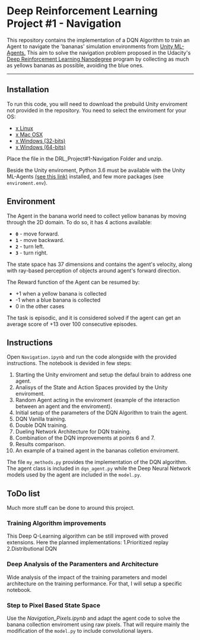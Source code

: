 # Deep Reinforcement Learning Project #1 - Navigation

This repository contains the implementation of a DQN Algorithm to train an Agent to navigate the 'bananas' simulation environments from [Unity ML-Agents.](https://github.com/Unity-Technologies/ml-agents/blob/master/docs/Installation.md)
This aim to solve the navigation problem proposed in the Udacity's [Deep Reinforcement Learning Nanodegree](https://www.udacity.com/course/deep-reinforcement-learning-nanodegree--nd893) program by collecting as much as yellows bananas as possible, avoiding the blue ones.

---

## Installation

To run this code, you will need to download the prebuild Unity enviroment not provided in the repository. You need to select the enviroment for your OS:
* [x Linux](https://s3-us-west-1.amazonaws.com/udacity-drlnd/P1/Banana/Banana_Linux.zip)
* [x Mac OSX](https://s3-us-west-1.amazonaws.com/udacity-drlnd/P1/Banana/Banana.app.zip)
* [x Windows (32-bits)](https://s3-us-west-1.amazonaws.com/udacity-drlnd/P1/Banana/Banana_Windows_x86.zip)
* [x Windows (64-bits)](https://s3-us-west-1.amazonaws.com/udacity-drlnd/P1/Banana/Banana_Windows_x86_64.zip)

Place the file in the DRL_Project#1-Navigation Folder and unzip.

Beside the Unity enviroment, Python 3.6 must be available with the Unity ML-Agents [(see this link)](https://github.com/Unity-Technologies/ml-agents/blob/master/docs/Installation.md) installed, and few more packages (see `enviroment.env`).
 
## Environment 

The Agent in the banana world need to collect yellow bananas by moving through the 2D domain. To do so, it has 4 actions available:
- **`0`** - move forward.
- **`1`** - move backward.
- **`2`** - turn left.
- **`3`** - turn right.

The state space has 37 dimensions and contains the agent's velocity, along with ray-based perception of objects around agent's forward direction.

The Reward function of the Agent can be resumed by:
- +1 when a yellow banana is collected
- -1 when a blue banana is collected
- 0 in the other cases

The task is episodic, and it is considered solved if the agent can get an average score of +13 over 100 consecutive episodes.
 
## Instructions

Open `Navigation.ipynb` and run the code alongside with the provided instructions.
The notebook is devided in few steps:
1. Starting the Unity enviroment and setup the defaul brain to address one agent.
2. Analisys of the State and Action Spaces provided by the Unity enviroment.
3. Random Agent acting in the enviroment (example of the interaction between an agent and the enviroment).
4. Initial setup of the parameters of the DQN Algorithm to train the agent.
5. DQN Vanilla training.
6. Double DQN training.
7. Dueling Network Architecture for DQN training.
8. Combination of the DQN improvements at points 6 and 7.
9. Results comparison.
10. An example of a trained agent in the bananas colletion enviroment.

The file `my_methods.py` provides the implementation of the DQN algorithm.
The agent class is included in `dqn_agent.py` while the Deep Neural Network models used by the agent are included in the `model.py`.

## ToDo list

Much more stuff can be done to around this project.

### Training Algorithm improvements

This Deep Q-Learning algorithm can be still improved with proved extensions.
Here the planned implementations:
1.Prioritized replay
2.Distributional DQN

### Deep Analysis of the Paramenters and Architecture

Wide analysis of the impact of the training parameters and model architecture on the training performance. For that, I will setup a specific notebook.

### Step to Pixel Based State Space

Use the *Navigation_Pixels.ipynb* and adapt the agent code to solve the banana collection enviroment using raw pixels. That will require mainly the modification of the `model.py` to include convolutional layers.

